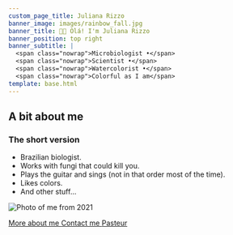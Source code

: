 ```yaml
---
custom_page_title: Juliana Rizzo
banner_image: images/rainbow_fall.jpg
banner_title: 👋🏽 Olá! I'm Juliana Rizzo
banner_position: top right
banner_subtitle: |
  <span class="nowrap">Microbiologist •</span>
  <span class="nowrap">Scientist •</span>
  <span class="nowrap">Watercolorist •</span>
  <span class="nowrap">Colorful as I am</span>
template: base.html
---
```


<h2 class="mb-5 text-center">A bit about me</h2>

<div class="row align-items-center justify-content-center gy-3 mb-4">
<div class="col-sm-8">

### The short version

* Brazilian biologist.
* Works with fungi that could kill you.
* Plays the guitar and sings (not in that order most of the time).
* Likes colors.
* And other stuff...

</div>
<div class="col-9 col-sm-4">

<img src="https://raw.githubusercontent.com/lucasbalancin/website/main/images/selfie_ju.png" alt="Photo of me from 2021" class="headshot mb-4">

</div>
</div>

<a class="btn btn-primary mt-3 me-2" href="/about">More about me <i class="far fa-arrow-alt-circle-right ms-1" aria-hidden="true"></i></a>
<a class="btn btn-light mt-3 me-2" href="/contact">Contact me <i class="fa fa-envelope ms-1" aria-hidden="true"></i></a>
<a class="btn btn-outline-light mt-3" href="https://research.pasteur.fr/en/member/juliana-rizzo-balancin/" target="_blank">Pasteur <i class="fa fa-external-link-square-alt ms-1" aria-hidden="true"></i></a>
